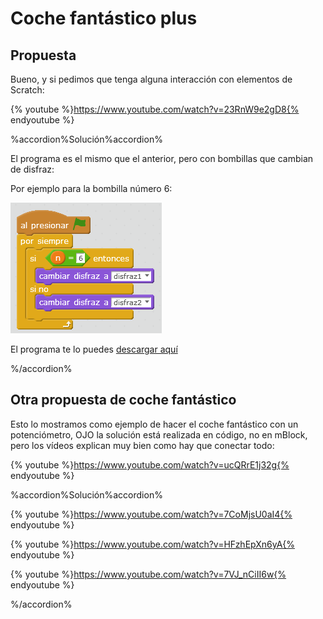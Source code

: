 
# Coche fantástico plus

## Propuesta

Bueno, y si pedimos que tenga alguna interacción con elementos de Scratch:

{% youtube %}https://www.youtube.com/watch?v=23RnW9e2gD8{% endyoutube %}

%accordion%Solución%accordion%


El programa es el mismo que el anterior, pero con bombillas que cambian de disfraz:

Por ejemplo para la bombilla número 6:

<img src="img/cochefantastico-plus-bombilla.png" width="242" height="209" />

El programa te lo puedes [descargar aquí](http://aularagon.catedu.es/materialesaularagon2013/arduino/M3/cochefantanstico-plus.sb2)

%/accordion%

## Otra propuesta de coche fantástico
Esto lo mostramos como ejemplo de hacer el coche fantástico con un potenciómetro, OJO la solución está realizada en código, no en mBlock, pero los vídeos explican muy bien como hay que conectar todo:

{% youtube %}https://www.youtube.com/watch?v=ucQRrE1j32g{% endyoutube %}


%accordion%Solución%accordion%


{% youtube %}https://www.youtube.com/watch?v=7CoMjsU0aI4{% endyoutube %}

{% youtube %}https://www.youtube.com/watch?v=HFzhEpXn6yA{% endyoutube %}

{% youtube %}https://www.youtube.com/watch?v=7VJ_nCiII6w{% endyoutube %}

%/accordion%